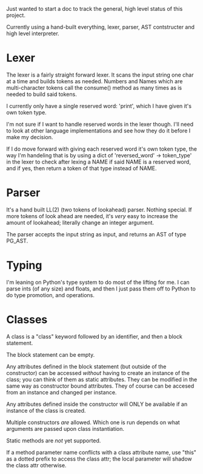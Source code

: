 Just wanted to start a doc to track the general, high level status of this project.

Currently using a hand-built everything, lexer, parser, AST contstructer and high level interpreter.

# Lexer

The lexer is a fairly straight forward lexer. It scans the input string one char at a time and builds tokens as needed. Numbers and Names which are multi-character tokens call the consume() method as many times as is needed to build said tokens.

I currently only have a single reserved word: 'print', which I have given it's own token type.

I'm not sure if I want to handle reserved words in the lexer though.
I'll need to look at other language implementations and see how they do it before I make my decision.

If I do move forward with giving each reserved word it's own token type, the way I'm handeling that is by using a dict of 'reversed_word' -> token_type' in the lexer to check after lexing a NAME if said NAME is a reserved word, and if yes, then return a token of that type instead of NAME.

# Parser 
It's a hand built LL(2) (two tokens of lookahead) parser. Nothing special. If more tokens of look ahead are needed, it's _very_ easy to increase the amount of lookahead; literally change an integer argument.

The parser accepts the input string as input, and returns an AST of type PG_AST.

# Typing

I'm leaning on Python's type system to do most of the lifting for me. I can parse ints (of any size) and floats, and then I just pass them off to Python to do type promotion, and operations.

# Classes

A class is a "class" keyword followed by an identifier, 
and then a block statement. 

The block statement can be empty.

Any attributes defined in the block statement (but outside of the constructor) can be accessed _without_ having to create an instance of the class; you can think of them as static attributes.
They can be modified in the same way as constructor bound attributes. They of course can be accesed from an instance and changed per instance. 

Any attributes defined inside the constructor will ONLY be available if an instance of the class is created. 

Multiple constructors _are_ allowed. Which one is run depends on what arguments are passed upon 
class instantiation.

Static methods are _not_ yet supported.

If a method parameter name conflicts with a class attribute name, use "this" as a dotted prefix 
to access the class attr; the local parameter will shadow the class attr otherwise.
